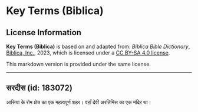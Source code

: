# Key Terms (Biblica)

## License Information

**Key Terms (Biblica)** is based on and adapted from: _Biblica Bible Dictionary_, [Biblica, Inc.](https://www.biblica.com/), 2023, which is licensed under a [CC BY-SA 4.0 license](https://creativecommons.org/licenses/by-sa/4.0/legalcode.en).

This markdown version is provided under the same license.



--------------------------------

## सरदीस (id: 183072)

आसिया के रोम क्षेत्र का एक महत्वपूर्ण शहर। वहाँ देवी अरतिमिस का एक मंदिर था।


